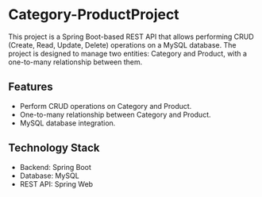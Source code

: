 # Category-ProductProject

This project is a Spring Boot-based REST API that allows performing CRUD (Create, Read, Update, Delete) operations on a MySQL database. The project is designed to manage two entities: Category and Product, with a one-to-many relationship between them.

## Features

- Perform CRUD operations on Category and Product.
- One-to-many relationship between Category and Product.
- MySQL database integration.

## Technology Stack

- Backend: Spring Boot
- Database: MySQL
- REST API: Spring Web
